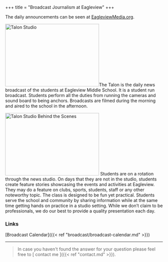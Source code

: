+++
title = "Broadcast Journalism at Eagleview"
+++

The daily announcements can be seen at [EagleviewMedia.org](http://eagleviewmedia.org).


<img class="pull-right" src="../img/broadcast/studio1.jpg" alt="Talon Studio" width="300" height="200" />The Talon is the daily news broadcast of the students at Eagleview Middle School. It is a student run broadcast. Students perform all the duties from running the cameras and sound board to being anchors. Broadcasts are filmed during the morning and aired to the school in the afternoon.


<img class="pull-left" src="../img/broadcast/studio2.jpg" alt="Talon Studio Behind the Scenes" width="300" height="200" />
Students are on a rotation through the news studio.  On days that they are not in the studio, students create feature stories showcasing the events and activities at Eagleview.  They may do a feature on clubs, sports, students, staff or any other noteworthy topic.  The class is designed to be fun yet practical.  Students serve the school and community by sharing information while at the same time getting hands on practice in a studio setting.  While we don&#8217;t claim to be professionals, we do our best to provide a quality presentation each day.

### Links
[Broadcast Calendar]({{< ref "broadcast/broadcast-calendar.md" >}})



---

> In case you haven't found the answer for your question please feel free to [ contact me ]({{< ref "contact.md" >}}).
